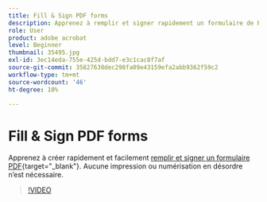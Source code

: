 ```yaml
---
title: Fill & Sign PDF forms
description: Apprenez à remplir et signer rapidement un formulaire de PDF
role: User
product: adobe acrobat
level: Beginner
thumbnail: 35495.jpg
exl-id: 3ec14eda-755e-425d-bdd7-e3c1cac8f7af
source-git-commit: 35827630dec298fa09e43159efa2abb9362f59c2
workflow-type: tm+mt
source-wordcount: '46'
ht-degree: 10%

---
```


# Fill &amp; Sign PDF forms

Apprenez à créer rapidement et facilement [remplir et signer un formulaire PDF](https://www.adobe.com/fr/acrobat/online/sign-pdf.html){target=&quot;_blank&quot;}. Aucune impression ou numérisation en désordre n’est nécessaire.

>[!VIDEO](https://video.tv.adobe.com/v/35495?hidetitle=true)
